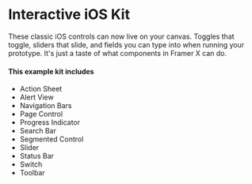 # Interactive iOS Kit

These classic iOS controls can now live on your canvas. Toggles that toggle, sliders that slide, and fields you can type into when running your prototype. It's just a taste of what components in Framer X can do.

#### This example kit includes

-   Action Sheet
-   Alert View
-   Navigation Bars
-   Page Control
-   Progress Indicator
-   Search Bar
-   Segmented Control
-   Slider
-   Status Bar
-   Switch
-   Toolbar
